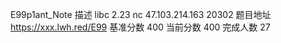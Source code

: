 E99p1ant_Note
描述
libc 2.23
nc 47.103.214.163 20302
题目地址 https://xxx.lwh.red/E99
基准分数 400
当前分数 400
完成人数 27
